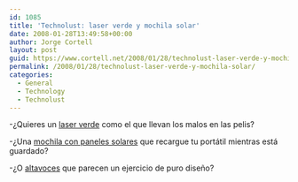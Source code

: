 ```yaml
---
id: 1085
title: 'Technolust: laser verde y mochila solar'
date: 2008-01-28T13:49:58+00:00
author: Jorge Cortell
layout: post
guid: https://www.cortell.net/2008/01/28/technolust-laser-verde-y-mochila-solar/
permalink: /2008/01/28/technolust-laser-verde-y-mochila-solar/
categories:
  - General
  - Technology
  - Technolust
---
```

-¿Quieres un <a title="https://www.laserglow.com/" target="_blank" href="https://www.laserglow.com/">laser verde</a> como el que llevan los malos en las pelis?

-¿Una <a title="https://www.eclipsesolargear.com/" target="_blank" href="https://www.eclipsesolargear.com/">mochila con paneles solares</a> que recargue tu portátil mientras está guardado?

-¿O <a target="_blank" title="Boynq" href="https://www.boynq.com/">altavoces</a> que parecen un ejercicio de puro diseño?